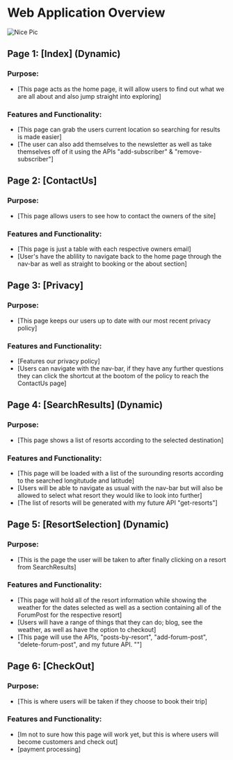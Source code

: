 # Web Application Overview
![Nice Pic](https://valutrack.com/wp-content/uploads/2023/03/isa-cybersecurity-training-2-1.jpg)

## Page 1: [Index] (Dynamic)

### Purpose:
- [This page acts as the home page, it will allow users to find out what we are all about and also jump straight into exploring]

### Features and Functionality:
- [This page can grab the users current location so searching for results is made easier]
- [The user can also add themselves to the newsletter as well as take themselves off of it using the APIs "add-subscriber" & "remove-subscriber"]

## Page 2: [ContactUs]

### Purpose:
- [This page allows users to see how to contact the owners of the site]

### Features and Functionality:
- [This page is just a table with each respective owners email]
- [User's have the ablility to navigate back to the home page through the nav-bar as well as straight to booking or the about section]

## Page 3: [Privacy] 

### Purpose:
- [This page keeps our users up to date with our most recent privacy policy]

### Features and Functionality:
- [Features our privacy policy]
- [Users can navigate with the nav-bar, if they have any further questions they can click the shortcut at the bootom of the policy to reach the ContactUs page]


## Page 4: [SearchResults] (Dynamic)

### Purpose:
- [This page shows a list of resorts according to the selected destination]

### Features and Functionality:
- [This page will be loaded with a list of the surounding resorts according to the searched longitutude and latitude]
- [Users will be able to navigate as usual with the nav-bar but will also be allowed to select what resort they would like to look into further]
- [The list of resorts will be generated with my future API "get-resorts"]

## Page 5: [ResortSelection] (Dynamic)

### Purpose:
- [This is the page the user will be taken to after finally clicking on a resort from SearchResults]

### Features and Functionality:
- [This page will hold all of the resort information while showing the weather for the dates selected as well as a section containing all of the ForumPost for the respective resort]
- [Users will have a range of things that they can do; blog, see the weather, as well as have the option to checkout]
- [This page will use the APIs, "posts-by-resort", "add-forum-post", "delete-forum-post", and my future API. ""]

## Page 6: [CheckOut]

### Purpose:
- [This is where users will be taken if they choose to book their trip]

### Features and Functionality:
- [Im not to sure how this page will work yet, but this is where users will become customers and check out]
- [payment processing]

